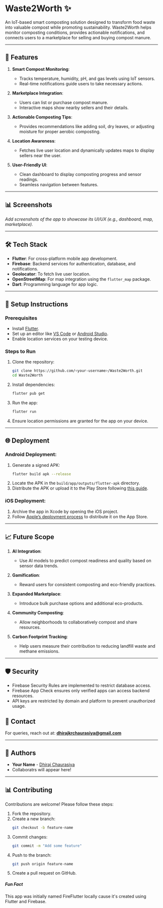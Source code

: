 # Waste2Worth ✨

An IoT-based smart composting solution designed to transform food waste into valuable compost while promoting sustainability. Waste2Worth helps monitor composting conditions, provides actionable notifications, and connects users to a marketplace for selling and buying compost manure.

---

## 🚀 Features

1. **Smart Compost Monitoring**:
   - Tracks temperature, humidity, pH, and gas levels using IoT sensors.
   - Real-time notifications guide users to take necessary actions.

2. **Marketplace Integration**:
   - Users can list or purchase compost manure.
   - Interactive maps show nearby sellers and their details.

3. **Actionable Composting Tips**:
   - Provides recommendations like adding soil, dry leaves, or adjusting moisture for proper aerobic composting.

4. **Location Awareness**:
   - Fetches live user location and dynamically updates maps to display sellers near the user.

5. **User-Friendly UI**:
   - Clean dashboard to display composting progress and sensor readings.
   - Seamless navigation between features.

---

## 📊 Screenshots
_Add screenshots of the app to showcase its UI/UX (e.g., dashboard, map, marketplace)._ 

---

## 🛠️ Tech Stack

- **Flutter**: For cross-platform mobile app development.
- **Firebase**: Backend services for authentication, database, and notifications.
- **Geolocator**: To fetch live user location.
- **OpenStreetMap**: For map integration using the `flutter_map` package.
- **Dart**: Programming language for app logic.

---

## 🔧 Setup Instructions

### Prerequisites

- Install [Flutter](https://flutter.dev/docs/get-started/install).
- Set up an editor like [VS Code](https://code.visualstudio.com/) or [Android Studio](https://developer.android.com/studio).
- Enable location services on your testing device.

### Steps to Run

1. Clone the repository:
   ```bash
   git clone https://github.com/<your-username>/Waste2Worth.git
   cd Waste2Worth
   ```

2. Install dependencies:
   ```bash
   flutter pub get
   ```

3. Run the app:
   ```bash
   flutter run
   ```

4. Ensure location permissions are granted for the app on your device.

---

## 🌐 Deployment

### Android Deployment:
1. Generate a signed APK:
   ```bash
   flutter build apk --release
   ```
2. Locate the APK in the `build/app/outputs/flutter-apk` directory.
3. Distribute the APK or upload it to the Play Store following [this guide](https://developer.android.com/studio/publish).

### iOS Deployment:
1. Archive the app in Xcode by opening the iOS project.
2. Follow [Apple’s deployment process](https://developer.apple.com/app-store/) to distribute it on the App Store.

---

## 📈 Future Scope

1. **AI Integration**:
   - Use AI models to predict compost readiness and quality based on sensor data trends.

2. **Gamification**:
   - Reward users for consistent composting and eco-friendly practices.

3. **Expanded Marketplace**:
   - Introduce bulk purchase options and additional eco-products.

4. **Community Composting**:
   - Allow neighborhoods to collaboratively compost and share resources.

5. **Carbon Footprint Tracking**:
   - Help users measure their contribution to reducing landfill waste and methane emissions.

---

## 🛡️ Security

- Firebase Security Rules are implemented to restrict database access.
- Firebase App Check ensures only verified apps can access backend resources.
- API keys are restricted by domain and platform to prevent unauthorized usage.

<!-- ---

## 🔒 License

This project is licensed under the **MIT License**. See the [LICENSE](LICENSE) file for details.

--- -->

## 📧 Contact

For queries, reach out at: **dhirajkrchaurasiya@gmail.com**

---

## 👫 Authors

- **Your Name** - [Dhiraj Chaurasiya](https://github.com/dhirajchaurasiya)
- Collaboratrs will appear here!

---


## 📊 Contributing

Contributions are welcome! Please follow these steps:

1. Fork the repository.
2. Create a new branch:
   ```bash
   git checkout -b feature-name
   ```
3. Commit changes:
   ```bash
   git commit -m "Add some feature"
   ```
4. Push to the branch:
   ```bash
   git push origin feature-name
   ```
5. Create a pull request on GitHub.











##### Fun Fact
This app was initially named FireFlutter locally cause it's created using Flutter and Firebase.





